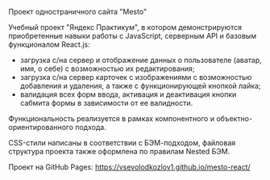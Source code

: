 Проект одностраничного сайта "Mesto"

Учебный проект "Яндекс Практикум", в котором демонстрируются приобретенные навыки работы с JavaScript, серверным API и 
базовым функционалом React.js:
 - загрузка с/на сервер и отображение данных о пользователе (аватар, имя, о себе) с возможностью их редактирования;
 - загрузка с/на сервер карточек с изображениями с возможностью добавления и удаления, а также
   с функционирующей кнопкой лайка;
 - валидация всех форм ввода, активация и деактивация кнопки сабмита формы в зависимости от ее валидности.

Функциональность реализуется в рамках компонентного и объектно-ориентированного подхода.

CSS-стили написаны в соответствии с БЭМ-подходом, файловая структура проекта также оформлена по правилам Nested БЭМ.

Проект на GitHub Pages: https://vsevolodkozlov1.github.io/mesto-react/